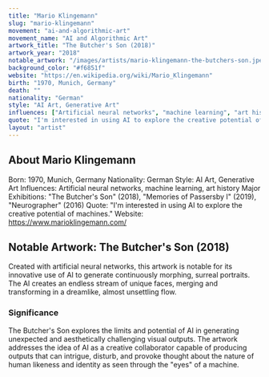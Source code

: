 ```yaml
---
title: "Mario Klingemann"
slug: "mario-klingemann"
movement: "ai-and-algorithmic-art"
movement_name: "AI and Algorithmic Art"
artwork_title: "The Butcher's Son (2018)"
artwork_year: "2018"
notable_artwork: "/images/artists/mario-klingemann-the-butchers-son.jpeg"
background_color: "#f6851f"
website: "https://en.wikipedia.org/wiki/Mario_Klingemann"
birth: "1970, Munich, Germany"
death: ""
nationality: "German"
style: "AI Art, Generative Art"
influences: ["Artificial neural networks", "machine learning", "art history"]
quote: "I'm interested in using AI to explore the creative potential of machines."
layout: "artist"
---
```


## About Mario Klingemann

Born: 1970, Munich, Germany Nationality: German Style: AI Art, Generative Art Influences: Artificial neural networks, machine learning, art history Major Exhibitions: "The Butcher's Son" (2018), "Memories of Passersby I" (2019), "Neurographer" (2016) Quote: "I'm interested in using AI to explore the creative potential of machines." Website: https://www.marioklingemann.com/

## Notable Artwork: The Butcher's Son (2018)

Created with artificial neural networks, this artwork is notable for its innovative use of AI to generate continuously morphing, surreal portraits. The AI creates an endless stream of unique faces, merging and transforming in a dreamlike, almost unsettling flow.

### Significance

The Butcher's Son explores the limits and potential of AI in generating unexpected and aesthetically challenging visual outputs. The artwork addresses the idea of AI as a creative collaborator capable of producing outputs that can intrigue, disturb, and provoke thought about the nature of human likeness and identity as seen through the "eyes" of a machine.
